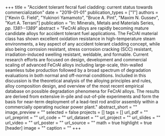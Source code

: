 +++
title = "Accident tolerant fecral fuel cladding: current status towards commercialization"
date = "2019-01-01"
publication_types = ["1"]
authors = ["Kevin G. Field", "Yukinori Yamamoto", "Bruce A. Pint", "Maxim N. Gussev", "Kurt A. Terrani"]
publication = "In: Minerals, Metals and Materials Series, _pp. 1381--1389_"
abstract = "FeCrAl alloys are rapidly becoming mature candidate alloys for accident tolerant fuel applications. The FeCrAl material class has shown excellent oxidation resistance in high-temperature steam environments, a key aspect of any accident tolerant cladding concept, while also being corrosion resistant, stress corrosion cracking (SCC) resistant, irradiation-induced swelling resistant, weldable, and formable. Current research efforts are focused on design, development and commercial scaling of advanced FeCrAl alloys including large-scale, thin-walled seamless tube production followed by a broad spectrum of degradation evaluations in both normal and off-normal conditions. Included in this discussion is the theoretical analysis of the alloying principles and rules, alloy composition design, and overview of the most recent empirical database on possible degradation phenomena for FeCrAl alloys. The results are derived from extensive in-pile and out-of-pile experiments and form the basis for near-term deployment of a lead-test rod and/or assembly within a commercially operating nuclear power plant."
abstract_short = ""
image_preview = ""
selected = false
projects = []
tags = []
url_pdf = ""
url_preprint = ""
url_code = ""
url_dataset = ""
url_project = ""
url_slides = ""
url_video = ""
url_poster = ""
url_source = ""
math = true
highlight = true
[header]
image = ""
caption = ""
+++
